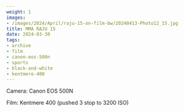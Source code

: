 ```yaml
---
weight: 1
images:
- /images/2024/April/raju-15-on-film-bw/20240413-Photo12_15.jpg
title: MMA RAJU 15
date: 2024-03-30
tags:
- archive
- film
- canon-eos-500n
- sports
- black-and-white
- kentmere-400
---
```


Camera: Canon EOS 500N

Film: Kentmere 400 (pushed 3 stop to 3200 ISO)